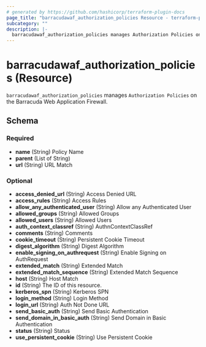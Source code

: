 ```yaml
---
# generated by https://github.com/hashicorp/terraform-plugin-docs
page_title: "barracudawaf_authorization_policies Resource - terraform-provider-barracudawaf"
subcategory: ""
description: |-
  barracudawaf_authorization_policies manages Authorization Policies on the Barracuda Web Application Firewall.
---
```


# barracudawaf_authorization_policies (Resource)

`barracudawaf_authorization_policies` manages `Authorization Policies` on the Barracuda Web Application Firewall.



<!-- schema generated by tfplugindocs -->
## Schema

### Required

- **name** (String) Policy Name
- **parent** (List of String)
- **url** (String) URL Match

### Optional

- **access_denied_url** (String) Access Denied URL
- **access_rules** (String) Access Rules
- **allow_any_authenticated_user** (String) Allow any Authenticated User
- **allowed_groups** (String) Allowed Groups
- **allowed_users** (String) Allowed Users
- **auth_context_classref** (String) AuthnContextClassRef
- **comments** (String) Comments
- **cookie_timeout** (String) Persistent Cookie Timeout
- **digest_algorithm** (String) Digest Algorithm
- **enable_signing_on_authrequest** (String) Enable Signing on AuthRequest
- **extended_match** (String) Extended Match
- **extended_match_sequence** (String) Extended Match Sequence
- **host** (String) Host Match
- **id** (String) The ID of this resource.
- **kerberos_spn** (String) Kerberos SPN
- **login_method** (String) Login Method
- **login_url** (String) Auth Not Done URL
- **send_basic_auth** (String) Send Basic Authentication
- **send_domain_in_basic_auth** (String) Send Domain in Basic Authentication
- **status** (String) Status
- **use_persistent_cookie** (String) Use Persistent Cookie


